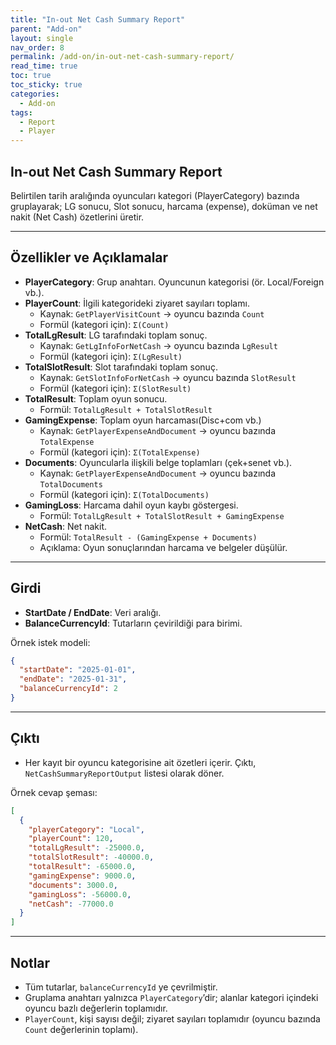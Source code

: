 ```yaml
---
title: "In-out Net Cash Summary Report"
parent: "Add-on"
layout: single
nav_order: 8
permalink: /add-on/in-out-net-cash-summary-report/
read_time: true
toc: true
toc_sticky: true
categories:
  - Add-on
tags:
  - Report
  - Player
---
```


## In-out Net Cash Summary Report

Belirtilen tarih aralığında oyuncuları kategori (PlayerCategory) bazında gruplayarak; LG sonucu, Slot sonucu, harcama (expense), doküman ve net nakit (Net Cash) özetlerini üretir.

---

## Özellikler ve Açıklamalar

- **PlayerCategory**: Grup anahtarı. Oyuncunun kategorisi (ör. Local/Foreign vb.).
- **PlayerCount**: İlgili kategorideki ziyaret sayıları toplamı.
    - Kaynak: `GetPlayerVisitCount` → oyuncu bazında `Count`
    - Formül (kategori için): `Σ(Count)`
- **TotalLgResult**: LG tarafındaki toplam sonuç.
    - Kaynak: `GetLgInfoForNetCash` → oyuncu bazında `LgResult`
    - Formül (kategori için): `Σ(LgResult)`
- **TotalSlotResult**: Slot tarafındaki toplam sonuç.
    - Kaynak: `GetSlotInfoForNetCash` → oyuncu bazında `SlotResult`
    - Formül (kategori için): `Σ(SlotResult)`
- **TotalResult**: Toplam oyun sonucu.
    - Formül: `TotalLgResult + TotalSlotResult`
- **GamingExpense**: Toplam oyun harcaması(Disc+com vb.)
    - Kaynak: `GetPlayerExpenseAndDocument` → oyuncu bazında `TotalExpense`
    - Formül (kategori için): `Σ(TotalExpense)`
- **Documents**: Oyuncularla ilişkili belge toplamları (çek+senet vb.).
    - Kaynak: `GetPlayerExpenseAndDocument` → oyuncu bazında `TotalDocuments`
    - Formül (kategori için): `Σ(TotalDocuments)`
- **GamingLoss**: Harcama dahil oyun kaybı göstergesi.
    - Formül: `TotalLgResult + TotalSlotResult + GamingExpense`
- **NetCash**: Net nakit.
    - Formül: `TotalResult - (GamingExpense + Documents)`
    - Açıklama: Oyun sonuçlarından harcama ve belgeler düşülür.

---

## Girdi

- **StartDate / EndDate**: Veri aralığı.
- **BalanceCurrencyId**: Tutarların çevirildiği para birimi.

Örnek istek modeli:

```json
{
  "startDate": "2025-01-01",
  "endDate": "2025-01-31",
  "balanceCurrencyId": 2
}
```

---

## Çıktı

- Her kayıt bir oyuncu kategorisine ait özetleri içerir. Çıktı, `NetCashSummaryReportOutput` listesi olarak döner.

Örnek cevap şeması:

```json
[
  {
    "playerCategory": "Local",
    "playerCount": 120,
    "totalLgResult": -25000.0,
    "totalSlotResult": -40000.0,
    "totalResult": -65000.0,
    "gamingExpense": 9000.0,
    "documents": 3000.0,
    "gamingLoss": -56000.0,
    "netCash": -77000.0
  }
]
```

---

## Notlar

- Tüm tutarlar, `balanceCurrencyId` ye çevrilmiştir.
- Gruplama anahtarı yalnızca `PlayerCategory`’dir; alanlar kategori içindeki oyuncu bazlı değerlerin toplamıdır.
- `PlayerCount`, kişi sayısı değil; ziyaret sayıları toplamıdır (oyuncu bazında `Count` değerlerinin toplamı).